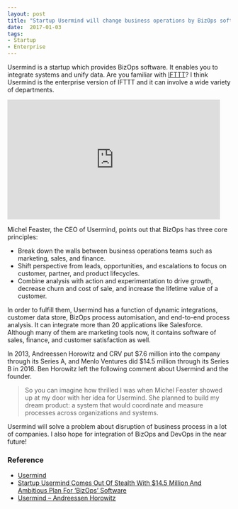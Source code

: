 ```yaml
---
layout: post
title: "Startup Usermind will change business operations by BizOps software"
date:  2017-01-03
tags:
- Startup
- Enterprise
---
```


Usermind is a startup which provides BizOps software. It enables you to integrate systems and unify data. Are you familiar with [IFTTT](https://ifttt.com/)? I think Usermind is the enterprise version of IFTTT and it can involve a wide variety of departments.

<div class="video">
  <iframe allowtransparency="true" frameborder="0" scrolling="no" class="wistia_embed" name="wistia_embed" src="https://fast.wistia.com/embed/iframe/tklg46l31i" width="480" height="270"></iframe>
</div>

Michel Feaster, the CEO of Usermind, points out that BizOps has three core principles:

- Break down the walls between business operations teams such as marketing, sales, and finance.
- Shift perspective from leads, opportunities, and escalations to focus on customer, partner, and product lifecycles.
- Combine analysis with action and experimentation to drive growth, decrease churn and cost of sale, and increase the lifetime value of a customer.

In order to fulfill them, Usermind has a function of dynamic integrations, customer data store, BizOps process automisation, and end-to-end process analysis. It can integrate more than 20 applications like Salesforce. Although many of them are marketing tools now, it contains software of sales, finance, and customer satisfaction as well.

In 2013, Andreessen Horowitz and CRV put $7.6 million into the company through its Series A, and Menlo Ventures did $14.5 million through its Series B in 2016. Ben Horowitz left the following comment about Usermind and the founder.

> So you can imagine how thrilled I was when Michel Feaster showed up at my door with her idea for Usermind. She planned to build my dream product: a system that would coordinate and measure processes across organizations and systems.

Usermind will solve a problem about disruption of business process in a lot of companies. I also hope for integration of BizOps and DevOps in the near future!

### Reference

<div class="list">
  <ul>
    <li><a href="https://usermind.com/">Usermind</a></li>
    <li><a href="http://www.forbes.com/sites/alexkonrad/2016/03/16/startup-usermind-comes-out-of-stealth-with-14-5-million-and-ambitious-plan-for-bizops-software/#57d5ccd91ed4">Startup Usermind Comes Out Of Stealth With $14.5 Million And Ambitious Plan For ‘BizOps’ Software</a></li>
    <li><a href="http://a16z.com/2016/03/21/usermind/">Usermind – Andreessen Horowitz</a></li>
  </ul>
</div>
